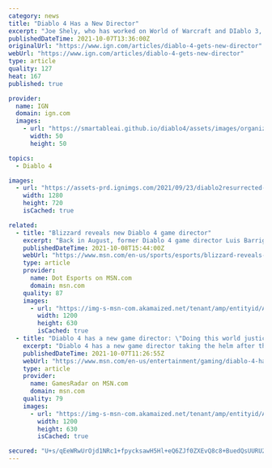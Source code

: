 ```yaml
---
category: news
title: "Diablo 4 Has a New Director"
excerpt: "Joe Shely, who has worked on World of Warcraft and DIablo 3, has taken over as director of Diablo 4. In today's Diablo 4 quarterly update, Shely said he is honored to continue the vision of the next ..."
publishedDateTime: 2021-10-07T13:36:00Z
originalUrl: "https://www.ign.com/articles/diablo-4-gets-new-director"
webUrl: "https://www.ign.com/articles/diablo-4-gets-new-director"
type: article
quality: 127
heat: 167
published: true

provider:
  name: IGN
  domain: ign.com
  images:
    - url: "https://smartableai.github.io/diablo4/assets/images/organizations/ign.com-50x50.jpg"
      width: 50
      height: 50

topics:
  - Diablo 4

images:
  - url: "https://assets-prd.ignimgs.com/2021/09/23/diablo2resurrected-review-blogroll-1632425763245.jpg?width=1280"
    width: 1280
    height: 720
    isCached: true

related:
  - title: "Blizzard reveals new Diablo 4 game director"
    excerpt: "Back in August, former Diablo 4 game director Luis Barriga was let go from Blizzard along with the game’s lead designer, Jesse McCree. In an email to Kotaku, Blizzard confirmed that Barriga and McCree ..."
    publishedDateTime: 2021-10-08T15:44:00Z
    webUrl: "https://www.msn.com/en-us/sports/esports/blizzard-reveals-new-diablo-4-game-director/ar-AAPicqX"
    type: article
    provider:
      name: Dot Esports on MSN.com
      domain: msn.com
    quality: 87
    images:
      - url: "https://img-s-msn-com.akamaized.net/tenant/amp/entityid/AAPiaUJ.img?h=630&w=1200&m=6&q=60&o=t&l=f&f=jpg&x=401&y=239"
        width: 1200
        height: 630
        isCached: true
  - title: "Diablo 4 has a new game director: \"Doing this world justice is a solemn responsibility\""
    excerpt: "Diablo 4 has a new game director taking the helm after the project's previous leader left Blizzard. Joe Shely introduced himself in his new role in the latest quarterly Diablo 4 update, and while his ..."
    publishedDateTime: 2021-10-07T11:26:55Z
    webUrl: "https://www.msn.com/en-us/entertainment/gaming/diablo-4-has-a-new-game-director-doing-this-world-justice-is-a-solemn-responsibility/ar-AAPfvx4"
    type: article
    provider:
      name: GamesRadar on MSN.com
      domain: msn.com
    quality: 79
    images:
      - url: "https://img-s-msn-com.akamaized.net/tenant/amp/entityid/AAPfqdS.img?h=630&w=1200&m=6&q=60&o=t&l=f&f=jpg&x=510&y=175"
        width: 1200
        height: 630
        isCached: true

secured: "U+s/qEeWRwUrOjd1NRc1+fpycksawH5Hl+eQ6ZJf0ZXEvQ8c8+BuedQsUURU2HF1VQdW74Ezwt82N6H0QaWVIE09OF+CAMrxAsx+LWpzzTzfmMsqIFoOVo7ZF/0GdS6VyGiDSEEwnsrqCftPZNSMs+ma58ncD1HBcb1Qbw+lXavoHhIxYnrFDcQ72FBBIUSAX73I5IXcfxvmIWW3/lXiZ6EXwQncZvNlqXyjfTh3vcmuHXK5c4Sae0sMByA7r8ZNubrtOC0mwD6e/31ATLpnZOSnNtZh4GRcIqiC+Asorax1C7+aLEvI7vdZx2qSFzPOslxp1tXaTIoTUC85KO1uBIP5q5ZtnJKhB7vMryhzqg4=;kO0oGwYarIupU/DNu2KZ1w=="
---
```


